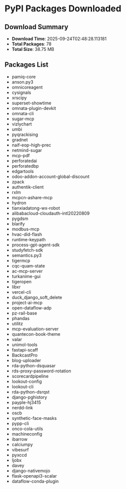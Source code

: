 # PyPI Packages Downloaded

## Download Summary
- **Download Time**: 2025-09-24T02:48:28.113181
- **Total Packages**: 78
- **Total Size**: 38.75 MB

## Packages List
- pamiq-core
- anson.py3
- omnicoreagent
- cysignals
- xrscipy
- superset-showtime
- omnata-plugin-devkit
- omnata-cli
- sugar-mcp
- vizlychart
- umbi
- pyqrackising
- gradnet
- naif-eop-high-prec
- netmind-sugar
- mcp-pdf
- perforatedai
- perforatedbp
- edgartools
- odoo-addon-account-global-discount
- zpack
- authentik-client
- rxlm
- mcpcn-ashare-mcp
- hydron
- tianxiadatong-wx-robot
- alibabacloud-cloudauth-intl20220809
- pygdsm
- blarify
- modbus-mcp
- hvac-did-flash
- runtime-keypath
- process-gpt-agent-sdk
- studyfetch-sdk
- semantics.py3
- tigermcp
- cqc-quam-state
- ac-mcp-server
- turkanime-gui
- tigeropen
- libxr
- vercel-cli
- duck_django_soft_delete
- project-ai-mcp
- open-dataflow-adp
- pz-rail-base
- phandas
- utilitz
- mcp-evaluation-server
- quantecon-book-theme
- valar
- unimol-tools
- fastapi-scaff
- BackcastPro
- blog-uploader
- rda-python-dsquasar
- rds-proxy-password-rotation
- scorecardpipeline
- lookout-config
- lookout-cli
- rda-python-dsrqst
- django-pghistory
- payple-hj3415
- nerdd-link
- oscb
- synthetic-face-masks
- pypp-cli
- onco-cola-utils
- machineconfig
- ibarrow
- calciumpy
- vibesurf
- pyxccd
- ljobx
- davey
- django-nativemojo
- flask-openapi3-scalar
- dataflow-conda-plugin
